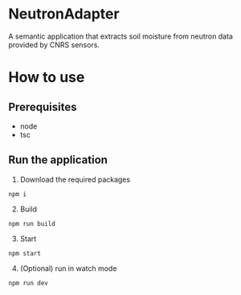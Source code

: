 # NeutronAdapter
A semantic application that extracts soil moisture from neutron data provided by CNRS sensors.


# How to use
## Prerequisites
- node
- tsc

## Run the application
1. Download the required packages
```
npm i
```

2. Build
```
npm run build
```

3. Start
```
npm start
```

4. (Optional) run in watch mode
```
npm run dev
```